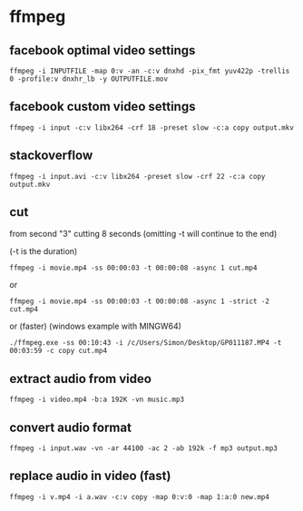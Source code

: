 # ffmpeg

## facebook optimal video settings

```ffmpeg -i INPUTFILE -map 0:v -an -c:v dnxhd -pix_fmt yuv422p -trellis 0 -profile:v dnxhr_lb -y OUTPUTFILE.mov```

## facebook custom video settings

```ffmpeg -i input -c:v libx264 -crf 18 -preset slow -c:a copy output.mkv```

## stackoverflow

```ffmpeg -i input.avi -c:v libx264 -preset slow -crf 22 -c:a copy output.mkv```

## cut

from second "3" cutting 8 seconds (omitting -t will continue to the end)

(-t is the duration)

```ffmpeg -i movie.mp4 -ss 00:00:03 -t 00:00:08 -async 1 cut.mp4```

or

```ffmpeg -i movie.mp4 -ss 00:00:03 -t 00:00:08 -async 1 -strict -2 cut.mp4```

or (faster) (windows example with MINGW64)

```./ffmpeg.exe -ss 00:10:43 -i /c/Users/Simon/Desktop/GP011187.MP4 -t 00:03:59 -c copy cut.mp4```


## extract audio from video

```ffmpeg -i video.mp4 -b:a 192K -vn music.mp3```

## convert audio format

```ffmpeg -i input.wav -vn -ar 44100 -ac 2 -ab 192k -f mp3 output.mp3```

## replace audio in video (fast)

```ffmpeg -i v.mp4 -i a.wav -c:v copy -map 0:v:0 -map 1:a:0 new.mp4```

